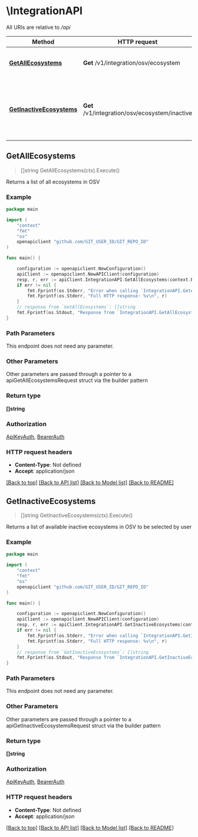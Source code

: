 # \IntegrationAPI

All URIs are relative to */api*

Method | HTTP request | Description
------------- | ------------- | -------------
[**GetAllEcosystems**](IntegrationAPI.md#GetAllEcosystems) | **Get** /v1/integration/osv/ecosystem | Returns a list of all ecosystems in OSV
[**GetInactiveEcosystems**](IntegrationAPI.md#GetInactiveEcosystems) | **Get** /v1/integration/osv/ecosystem/inactive | Returns a list of available inactive ecosystems in OSV to be selected by user



## GetAllEcosystems

> []string GetAllEcosystems(ctx).Execute()

Returns a list of all ecosystems in OSV



### Example

```go
package main

import (
	"context"
	"fmt"
	"os"
	openapiclient "github.com/GIT_USER_ID/GIT_REPO_ID"
)

func main() {

	configuration := openapiclient.NewConfiguration()
	apiClient := openapiclient.NewAPIClient(configuration)
	resp, r, err := apiClient.IntegrationAPI.GetAllEcosystems(context.Background()).Execute()
	if err != nil {
		fmt.Fprintf(os.Stderr, "Error when calling `IntegrationAPI.GetAllEcosystems``: %v\n", err)
		fmt.Fprintf(os.Stderr, "Full HTTP response: %v\n", r)
	}
	// response from `GetAllEcosystems`: []string
	fmt.Fprintf(os.Stdout, "Response from `IntegrationAPI.GetAllEcosystems`: %v\n", resp)
}
```

### Path Parameters

This endpoint does not need any parameter.

### Other Parameters

Other parameters are passed through a pointer to a apiGetAllEcosystemsRequest struct via the builder pattern


### Return type

**[]string**

### Authorization

[ApiKeyAuth](../README.md#ApiKeyAuth), [BearerAuth](../README.md#BearerAuth)

### HTTP request headers

- **Content-Type**: Not defined
- **Accept**: application/json

[[Back to top]](#) [[Back to API list]](../README.md#documentation-for-api-endpoints)
[[Back to Model list]](../README.md#documentation-for-models)
[[Back to README]](../README.md)


## GetInactiveEcosystems

> []string GetInactiveEcosystems(ctx).Execute()

Returns a list of available inactive ecosystems in OSV to be selected by user



### Example

```go
package main

import (
	"context"
	"fmt"
	"os"
	openapiclient "github.com/GIT_USER_ID/GIT_REPO_ID"
)

func main() {

	configuration := openapiclient.NewConfiguration()
	apiClient := openapiclient.NewAPIClient(configuration)
	resp, r, err := apiClient.IntegrationAPI.GetInactiveEcosystems(context.Background()).Execute()
	if err != nil {
		fmt.Fprintf(os.Stderr, "Error when calling `IntegrationAPI.GetInactiveEcosystems``: %v\n", err)
		fmt.Fprintf(os.Stderr, "Full HTTP response: %v\n", r)
	}
	// response from `GetInactiveEcosystems`: []string
	fmt.Fprintf(os.Stdout, "Response from `IntegrationAPI.GetInactiveEcosystems`: %v\n", resp)
}
```

### Path Parameters

This endpoint does not need any parameter.

### Other Parameters

Other parameters are passed through a pointer to a apiGetInactiveEcosystemsRequest struct via the builder pattern


### Return type

**[]string**

### Authorization

[ApiKeyAuth](../README.md#ApiKeyAuth), [BearerAuth](../README.md#BearerAuth)

### HTTP request headers

- **Content-Type**: Not defined
- **Accept**: application/json

[[Back to top]](#) [[Back to API list]](../README.md#documentation-for-api-endpoints)
[[Back to Model list]](../README.md#documentation-for-models)
[[Back to README]](../README.md)

